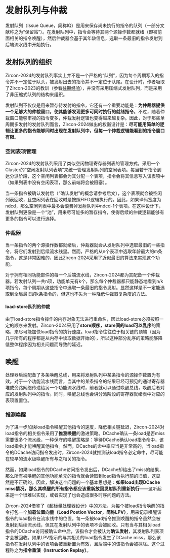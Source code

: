 # **发射队列与仲裁**

发射队列（Issue Queue，简称IQ）是用来保存尚未执行的指令的队列（一部分文献称之为“保留站”）。在发射队列中，指令会等待其两个源操作数都就绪（即被前面相关的指令唤醒），然后仲裁器会基于其年龄信息，选取一条最旧的指令发射到后端流水线中开始执行。

## **发射队列的组织**

Zircon-2024的发射队列事实上并不是一个严格的“队列”，因为每个周期写入的指令并不一定位于队头，被发射出去的指令并不一定位于队尾。在设计时，作者吸取了Zircon-2023的教训（参看[往期经验](../experience.md)），并没有采用压缩式发射队列，而是采用了非压缩式队列的结构来组织。

发射队列不仅仅是用来暂存待发射的指令，它还有一个重要功能是：**为仲裁器提供一个足够大的仲裁窗口，使其能够发现更多可同时执行的就绪指令**。不过，随着仲裁窗口能够审视的指令变多，仲裁发射逻辑也变得越来越复杂。因此，对于那些单周期多发射的发射队列而言，Zircon-2024做出的权衡设计是：**尽可能用简单的逻辑让更多的指令能够同时出现在发射队列中，但每一个仲裁逻辑能看到的指令窗口有限**。


### **空闲表项管理**

Zircon-2024的发射队列采用了类似空闲物理寄存器列表的管理方式，采用一个Cluster的“空闲发射队列表项”来统一管理发射队列的空闲表项。每当若干指令到达分派阶段，这个空闲列表都会为其分配一个表项，指令会将其信息写入该表项中（如果列表中没有空闲表项，那么前端将会被阻塞）。

当一条指令被确认发射后（“确认发射”的概念请参考后文），这个表项就会被空闲列表回收，且空闲列表在回收时是按照FIFO逻辑执行的。因此，如果译码宽度为ndcd，那么空闲列表中最多会浪费掉发射队列中ndcd-1个表项。在这种设计下，发射队列更像是一个“池”，用来尽可能多的暂存指令，使得后续的仲裁逻辑能够有更多的指令可以进行选择。

### **仲裁器**

当一条指令的两个源操作数都就绪后，仲裁器就会从发射队列中选取最旧的一些指令，将它们发射到后续流水线里。然而，严格的从n个表项中选取年龄最大的m条指令，这是非常困难的，因此Zircon-2024采用了近似最旧的算法来实现这个功能。

对于拥有相同功能部件的每一个后端流水线，Zircon-2024都为其配备一个仲裁器。若发射队列一共n项，功能单元有k个，那么每个仲裁器都只能静态地看到n/k项指令，每个周期从这些指令中选取一条最旧的指令发射。显然这样是不一定能选取到全局最旧的k条指令的，但这也不失为一种降低仲裁器复杂度的方法。

#### **load-store队列的仲裁**

由于load-store指令操作的内存对象无法进行重命名，因此load-store必须按照一定的顺序来发射。Zircon-2024采用了**store顺序，store间的load可以乱序**的策略，来尽可能加快load指令的执行速度。load指令往往位于相关链的顶端（因为几乎所有的程序都是从内存中读取数据开始的），所以这种部分乱序的策略能够降低整体程序因为相关问题而导致的延迟。

## **唤醒**

处理器后端配备了多条唤醒总线，用来将发射队列中某条指令的源操作数置为有效。对于一个功能流水线而言，当其中的某条指令的结果已经可预见的通过寄存器堆或旁路网络传递给另一个功能流水线时，前者就可以通过唤醒总线，唤醒后者对应的发射队列中的指令。同时，唤醒总线也会讲分派阶段的寄存器就绪表中对应的表项置置位。

### **推测唤醒**

为了进一步加快load指令唤醒其他指令的速度，降低相关链延迟，Zircon-2024对load指令的相关指令采用了**推测唤醒**的激进策略。DCache确认一条load是否miss需要很多个流水级，一种保守的唤醒策略是：等待DCache确认load指令命中，该load指令才能唤醒其他指令。然而，DCache的命中率应当是非常高的，当load指令的DCache访问指令发出时，Zircon-2024就推测该load指令必定命中，尽可能在较早的流水级唤醒所有与之相关的指令。

然而，如果load指令的DCache访问指令发出后，DCache却给出了miss的结果，那么所有被唤醒的其他功能单元的指令就会读取到load指令执行前的旧值，这显然是不正确的。因此，解决这个问题的一个基本思想是：**如果load出现DCache miss情况，那么其唤醒的所有指令都应该重新放回发射队列重新执行**——这听起来是一个很难以实现，或者实现了也会造成很多时序问题的方法。

Zircon-2024借鉴了《超标量处理器设计》中的方法，为每个被load指令唤醒的指令打包一个**加载位置向量（Load Postion Vector，简称LPV）**，用来记录唤醒该指令的load指令在流水线中的位置。每一条被load指令推测唤醒的指令虽然会被发射到后续流水线，但其在发射队列中的表项不会被回收。只有当与其相关load指令的DCache访问被确认命中后，该指令才会被认为**确认发射**，其发射队列表项才会被回收。如果LPV指示的与其相关的load指令发生了DCache miss，那么该指令在发射队列中的表项会被重新置为有效，且后端中的该指令会被抹除。这个过程称之为**指令重演（Instruction Replay）**。